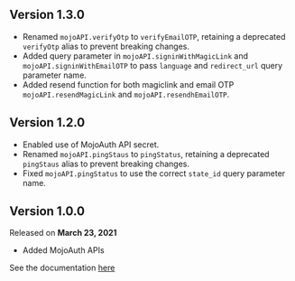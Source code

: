 ## Version 1.3.0

- Renamed `mojoAPI.verifyOtp` to `verifyEmailOTP`, retaining a deprecated `verifyOtp` alias to prevent breaking changes.
- Added  query parameter in  `mojoAPI.signinWithMagicLink` and `mojoAPI.signinWithEmailOTP`  to pass `language` and `redirect_url` query parameter name.
- Added  resend function for both magiclink and email OTP  `mojoAPI.resendMagicLink` and `mojoAPI.resendhEmailOTP`.

## Version 1.2.0

- Enabled use of MojoAuth API secret.
- Renamed `mojoAPI.pingStaus` to `pingStatus`, retaining a deprecated `pingStaus` alias to prevent breaking changes.
- Fixed `mojoAPI.pingStatus` to use the correct `state_id` query parameter name.


## Version 1.0.0
Released on **March 23, 2021**
 - Added MojoAuth APIs

See the documentation [here](https://mojoauth.com/docs/)